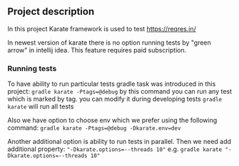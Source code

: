 ## Project description
In this project Karate framework is used to test https://reqres.in/ 

In newest version of karate there is no option running tests by "green arrow" in intellij idea.
This feature requires paid subscription.

### Running tests
To have ability to run particular tests gradle task was introduced in this project:
`gradle karate -Ptags=@debug`
by this command you can run any test which is marked by tag. you can modify it during developing tests
`gradle karate` will run all tests

Also we have option to choose env which we prefer using the following command:
`gradle karate -Ptags=@debug -Dkarate.env=dev`

Another additional option is ability to run tests in parallel. Then we need add additional property:
`"-Dkarate.options=--threads 10"`
e.g.
`gradle karate "-Dkarate.options=--threads 10"`
